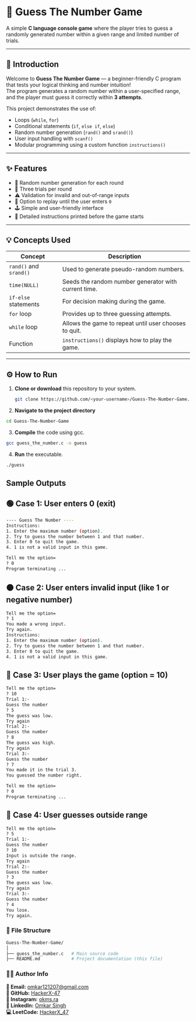 # 🎯 Guess The Number Game

A simple **C language console game** where the player tries to guess a randomly generated number within a given range and limited number of trials.

---

## 🧩 Introduction

Welcome to **Guess The Number Game** — a beginner-friendly C program that tests your logical thinking and number intuition!  
The program generates a random number within a user-specified range, and the player must guess it correctly within **3 attempts**.

This project demonstrates the use of:
- Loops (`while`, `for`)
- Conditional statements (`if`, `else if`, `else`)
- Random number generation (`rand()` and `srand()`)
- User input handling with `scanf()`
- Modular programming using a custom function `instructions()`

---

## ✨ Features

- 🎲 Random number generation for each round  
- 🧠 Three trials per round  
- ⚠️ Validation for invalid and out-of-range inputs  
- 🔁 Option to replay until the user enters `0`  
- 🕹️ Simple and user-friendly interface  
- 🧾 Detailed instructions printed before the game starts  

---

## 💡 Concepts Used

| Concept | Description |
|----------|--------------|
| `rand()` and `srand()` | Used to generate pseudo-random numbers. |
| `time(NULL)` | Seeds the random number generator with current time. |
| `if-else` statements | For decision making during the game. |
| `for` loop | Provides up to three guessing attempts. |
| `while` loop | Allows the game to repeat until user chooses to quit. |
| Function | `instructions()` displays how to play the game. |

---

## ⚙️ How to Run

1. **Clone or download** this repository to your system.
   ```bash
   git clone https://github.com/<your-username>/Guess-The-Number-Game.git
   ```
2. **Navigate to the project directory** 
  ```bash
  cd Guess-The-Number-Game
  ```
3. **Compile** the code using gcc.
  ```bash
  gcc guess_the_number.c -o guess
  ```
4. **Run** the executable.
  ```bash
  ./guess
  ```

## Sample Outputs

 ## 🟢 Case 1: User enters 0 (exit)
```bash
---- Guess The Number ----
Instructions:
1. Enter the maximum number (option).
2. Try to guess the number between 1 and that number.
3. Enter 0 to quit the game.
4. 1 is not a valid input in this game.

Tell me the option=
? 0
Program terminating ...
```

## 🟠 Case 2: User enters invalid input (like 1 or negative number)
```bash
Tell me the option=
? 1
You made a wrong input.
Try again.
Instructions:
1. Enter the maximum number (option).
2. Try to guess the number between 1 and that number.
3. Enter 0 to quit the game.
4. 1 is not a valid input in this game.
```

## 🧠 Case 3: User plays the game (option = 10)
```bash
Tell me the option=
? 10
Trial 1:-
Guess the number
? 5
The guess was low.
Try again
Trial 2:-
Guess the number
? 8
The guess was high.
Try again
Trial 3:-
Guess the number
? 7
You made it in the trial 3.
You guessed the number right.

Tell me the option=
? 0
Program terminating ...
```

## 🚫 Case 4: User guesses outside range
```bash
Tell me the option=
? 5
Trial 1:-
Guess the number
? 10
Input is outside the range.
Try again
Trial 2:-
Guess the number
? 3
The guess was low.
Try again
Trial 3:-
Guess the number
? 4
You lose.
Try again.
```

### 📂 File Structure
```bash
Guess-The-Number-Game/
│
├── guess_the_number.c   # Main source code
├── README.md            # Project documentation (this file)
```

### 👨‍💻 Author Info

**📧 Email:** [omkar121207@gmail.com](mailto:omkar121207@gmail.com)  
**🐙 GitHub:** [HackerX-47](https://github.com/HackerX-47)  
**📸 Instagram:** [okms.ra](https://www.instagram.com/okms.ra/)  
**🔗 LinkedIn:** [Omkar Singh](https://www.linkedin.com/in/omkar-singh-ba2653381/)  
**💻 LeetCode:** [HackerX_47](https://leetcode.com/u/HackerX_47/)